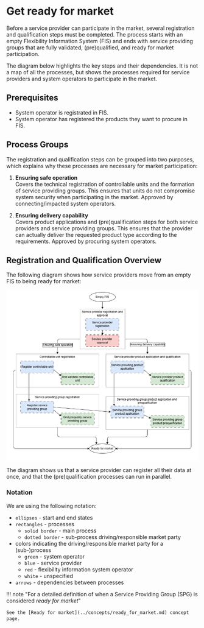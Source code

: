 # Get ready for market

Before a service provider can participate in the market, several registration and
qualification steps must be completed. The process starts with an empty
Flexibility Information System (FIS) and ends with service providing groups that
are fully validated, (pre)qualified, and ready for market participation.

The diagram below highlights the key steps and their dependencies. It is not a
map of all the processes, but shows the processes required for service providers
and system operators to participate in the market.

## Prerequisites

* System operator is registrated in FIS.
* System operator has registered the products they want to procure in FIS.

## Process Groups

The registration and qualification steps can be grouped into two purposes,
which explains why these processes are necessary for market participation:

1. **Ensuring safe operation**  
Covers the technical registration of controllable units and the formation of
service providing groups. This ensures that units do not compromise system
security when participating in the market.
Approved by connecting/impacted system operators.  

2. **Ensuring delivery capability**  
Covers product applications and (pre)qualification steps for both service
providers and service providing groups. This ensures that the provider can
actually deliver the requested product type according to the requirements.
Approved by procuring system operators.  

## Registration and Qualification Overview

The following diagram shows how service providers move from an empty FIS to
being ready for market:

<!--[Process priority - the happy path](../diagrams/registration_happy_path.png)-->

![Get ready for market path](../diagrams/ready_for_market.drawio.png)

The diagram shows us that a service provider can register all their data at
once, and that the (pre)qualification processes can run in parallel.

### Notation

We are using the following notation:

* `ellipses` - start and end states
* `rectangles` - processes
    * `solid border` - main process
    * `dotted border` - sub-process driving/responsible market party
* colors indicating the driving/responsible market party for a (sub-)process
    * `green` - system operator
    * `blue` - service provider
    * `red` - flexibility information system operator
    * `white` - unspecified
* `arrows` - dependencies between processes

!!! note "For a detailed definition of when a Service Providing Group (SPG) is
considered *ready for market*"

    See the [Ready for market](../concepts/ready_for_market.md) concept page.
